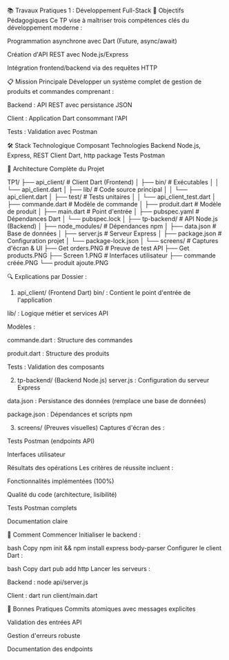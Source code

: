 📚 Travaux Pratiques 1 : Développement Full-Stack
🎯 Objectifs Pédagogiques
Ce TP vise à maîtriser trois compétences clés du développement moderne :

Programmation asynchrone avec Dart (Future, async/await)

Création d'API REST avec Node.js/Express

Intégration frontend/backend via des requêtes HTTP

📋 Mission Principale
Développer un système complet de gestion de produits et commandes comprenant :

Backend : API REST avec persistance JSON

Client : Application Dart consommant l'API

Tests : Validation avec Postman

🛠 Stack Technologique
Composant	Technologies
Backend	Node.js, Express, REST
Client	Dart, http package
Tests	Postman

📁 Architecture Complète du Projet

TP1/
├── api_client/          # Client Dart (Frontend)
│   ├── bin/             # Exécutables
│   │   └── api_client.dart
│   ├── lib/             # Code source principal
│   │   └── api_client.dart
│   ├── test/            # Tests unitaires
│   │   └── api_client_test.dart
│   ├── commande.dart    # Modèle de commande
│   ├── produit.dart     # Modèle de produit
│   ├── main.dart        # Point d'entrée
│   ├── pubspec.yaml     # Dépendances Dart
│   └── pubspec.lock
│
├── tp-backend/          # API Node.js (Backend)
│   ├── node_modules/    # Dépendances npm
│   ├── data.json        # Base de données
│   ├── server.js        # Serveur Express
│   ├── package.json     # Configuration projet
│   └── package-lock.json
│
└── screens/             # Captures d'écran & UI
    ├── Get orders.PNG   # Preuve de test API
    ├── Get products.PNG
    ├── Screen 1.PNG     # Interfaces utilisateur
    ├── commande créée.PNG
    └── produit ajoute.PNG
    
🔍 Explications par Dossier :
1. api_client/ (Frontend Dart)
bin/ : Contient le point d'entrée de l'application

lib/ : Logique métier et services API

Modèles :

commande.dart : Structure des commandes

produit.dart : Structure des produits

Tests : Validation des composants

2. tp-backend/ (Backend Node.js)
server.js : Configuration du serveur Express

data.json : Persistance des données (remplace une base de données)

package.json : Dépendances et scripts npm

3. screens/ (Preuves visuelles)
Captures d'écran des :

Tests Postman (endpoints API)

Interfaces utilisateur

Résultats des opérations
Les critères de réussite incluent :

Fonctionnalités implémentées (100%)

Qualité du code (architecture, lisibilité)

Tests Postman complets

Documentation claire

🚀 Comment Commencer
Initialiser le backend :

bash
Copy
npm init && npm install express body-parser
Configurer le client Dart :

bash
Copy
dart pub add http
Lancer les serveurs :

Backend : node api/server.js

Client : dart run client/main.dart

📌 Bonnes Pratiques
Commits atomiques avec messages explicites

Validation des entrées API

Gestion d'erreurs robuste

Documentation des endpoints
